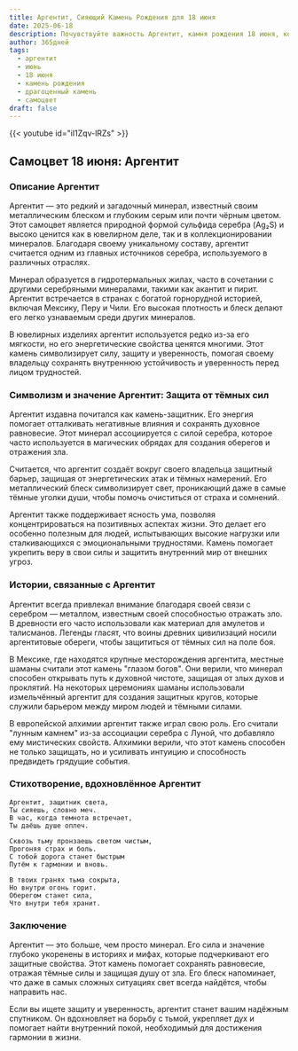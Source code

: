 ```yaml
---
title: Аргентит, Сияющий Камень Рождения для 18 июня
date: 2025-06-18
description: Почувствуйте важность Аргентит, камня рождения 18 июня, который символизирует Защита от тёмных сил. Пусть его красота и значение осветят ваш день.
author: 365дней
tags:
  - аргентит
  - июнь
  - 18 июня
  - камень рождения
  - драгоценный камень
  - самоцвет
draft: false
---
```


{{< youtube id="iI1Zqv-lRZs" >}}

## Самоцвет 18 июня: Аргентит

### Описание Аргентит

Аргентит — это редкий и загадочный минерал, известный своим металлическим блеском и глубоким серым или почти чёрным цветом. Этот самоцвет является природной формой сульфида серебра (Ag₂S) и высоко ценится как в ювелирном деле, так и в коллекционировании минералов. Благодаря своему уникальному составу, аргентит считается одним из главных источников серебра, используемого в различных отраслях.

Минерал образуется в гидротермальных жилах, часто в сочетании с другими серебряными минералами, такими как акантит и пирит. Аргентит встречается в странах с богатой горнорудной историей, включая Мексику, Перу и Чили. Его высокая плотность и блеск делают его легко узнаваемым среди других минералов.

В ювелирных изделиях аргентит используется редко из-за его мягкости, но его энергетические свойства ценятся многими. Этот камень символизирует силу, защиту и уверенность, помогая своему владельцу сохранять внутреннюю устойчивость и уверенность перед лицом трудностей.

### Символизм и значение Аргентит: Защита от тёмных сил

Аргентит издавна почитался как камень-защитник. Его энергия помогает отталкивать негативные влияния и сохранять духовное равновесие. Этот минерал ассоциируется с силой серебра, которое часто используется в магических обрядах для создания оберегов и отражения зла.

Считается, что аргентит создаёт вокруг своего владельца защитный барьер, защищая от энергетических атак и тёмных намерений. Его металлический блеск символизирует свет, проникающий даже в самые тёмные уголки души, чтобы помочь очиститься от страха и сомнений.

Аргентит также поддерживает ясность ума, позволяя концентрироваться на позитивных аспектах жизни. Это делает его особенно полезным для людей, испытывающих высокие нагрузки или сталкивающихся с эмоциональными трудностями. Камень помогает укрепить веру в свои силы и защитить внутренний мир от внешних угроз.

### Истории, связанные с Аргентит

Аргентит всегда привлекал внимание благодаря своей связи с серебром — металлом, известным своей способностью отражать зло. В древности его часто использовали как материал для амулетов и талисманов. Легенды гласят, что воины древних цивилизаций носили аргентитовые обереги, чтобы защититься от тёмных сил на поле боя.

В Мексике, где находятся крупные месторождения аргентита, местные шаманы считали этот камень "глазом богов". Они верили, что минерал способен открывать путь к духовной чистоте, защищая от злых духов и проклятий. На некоторых церемониях шаманы использовали измельчённый аргентит для создания защитных кругов, которые служили барьером между миром людей и тёмными силами.

В европейской алхимии аргентит также играл свою роль. Его считали "лунным камнем" из-за ассоциации серебра с Луной, что добавляло ему мистических свойств. Алхимики верили, что этот камень способен не только защищать, но и усиливать интуицию и способность предвидеть грядущие события.

### Стихотворение, вдохновлённое Аргентит

```
Аргентит, защитник света,  
Ты сияешь, словно меч.  
В час, когда темнота встречает,  
Ты даёшь душе оплеч.

Сквозь тьму пронзаешь светом чистым,  
Прогоняя страх и боль.  
С тобой дорога станет быстрым  
Путём к гармонии и вновь.

В твоих гранях тьма сокрыта,  
Но внутри огонь горит.  
Оберегом станет сила,  
Что внутри тебя хранит.
```

### Заключение

Аргентит — это больше, чем просто минерал. Его сила и значение глубоко укоренены в историях и мифах, которые подчеркивают его защитные свойства. Этот камень помогает сохранять равновесие, отражая тёмные силы и защищая душу от зла. Его блеск напоминает, что даже в самых сложных ситуациях свет всегда найдётся, чтобы направить нас.

Если вы ищете защиту и уверенность, аргентит станет вашим надёжным спутником. Он вдохновляет на борьбу с тьмой, укрепляет дух и помогает найти внутренний покой, необходимый для достижения гармонии в жизни.